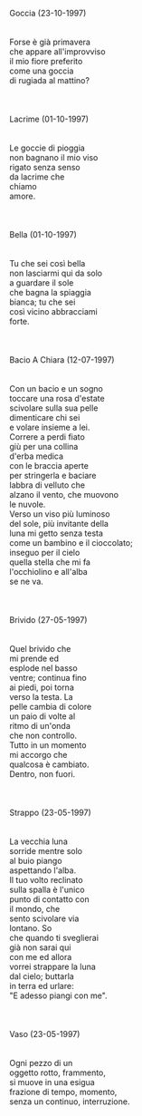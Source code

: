 Goccia (23-10-1997)<br /><br /><br />Forse &egrave; gi&agrave; primavera<br />che appare all'improvviso<br />il mio fiore preferito<br />come una goccia<br />di rugiada al mattino?<br /><br /><br /><br />Lacrime (01-10-1997)<br /><br /><br />Le goccie di pioggia<br />non bagnano il mio viso<br />rigato senza senso<br />da lacrime che<br />chiamo<br />amore.<br /><br /><br /><br />Bella (01-10-1997)<br /><br /><br />Tu che sei cos&igrave; bella<br />non lasciarmi qui da solo<br />a guardare il sole<br />che bagna la spiaggia<br />bianca; tu che sei <br />cos&igrave; vicino abbracciami<br />forte.<br /><br /><br /><br />Bacio A Chiara (12-07-1997)<br /><br /><br />Con un bacio e un sogno<br />toccare una rosa d'estate<br />scivolare sulla sua pelle<br />dimenticare chi sei<br />e volare insieme a lei.<br />Correre a perdi fiato<br />gi&ugrave; per una collina<br />d'erba medica<br />con le braccia aperte<br />per stringerla e baciare<br />labbra di velluto che<br />alzano il vento, che muovono<br />le nuvole.<br />Verso un viso pi&ugrave; luminoso<br />del sole, pi&ugrave; invitante della<br />luna mi getto senza testa<br />come un bambino e il cioccolato;<br />inseguo per il cielo<br />quella stella che mi fa<br />l'occhiolino e all'alba<br />se ne va.<br /><br /><br /><br />Brivido (27-05-1997)<br /><br /><br />Quel brivido che<br />mi prende ed<br />esplode nel basso<br />ventre; continua fino<br />ai piedi, poi torna<br />verso la testa. La<br />pelle cambia di colore<br />un paio di volte al<br />ritmo di un'onda<br />che non controllo.<br />Tutto in un momento<br />mi accorgo che <br />qualcosa &egrave; cambiato.<br />Dentro, non fuori.<br /><br /><br /><br />Strappo (23-05-1997)<br /><br /><br />La vecchia luna<br />sorride mentre solo<br />al buio piango<br />aspettando l'alba.<br />Il tuo volto reclinato<br />sulla spalla &egrave; l'unico<br />punto di contatto con<br />il mondo, che <br />sento scivolare via<br />lontano. So<br />che quando ti sveglierai<br />gi&agrave; non sarai qui<br />con me ed allora<br />vorrei strappare la luna<br />dal cielo; buttarla<br />in terra ed urlare:<br />&quot;E adesso piangi con me&quot;.<br /><br /><br /><br />Vaso (23-05-1997)<br /><br /><br />Ogni pezzo di un<br />oggetto rotto, frammento,<br />si muove in una esigua <br />frazione di tempo, momento,<br />senza un continuo, interruzione.
